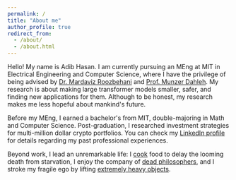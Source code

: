 ```yaml
---
permalink: /
title: "About me"
author_profile: true
redirect_from: 
  - /about/
  - /about.html
---
```


Hello! My name is Adib Hasan. I am currently pursuing an MEng at MIT in Electrical Engineering and Computer Science, where I have the privilege of being advised by [Dr. Mardaviz Roozbehani](https://idss.mit.edu/staff/mardavij-roozbehani/) and [Prof. Munzer Dahleh](https://idss.mit.edu/staff/munther-dahleh/). My research is about making large transformer models smaller, safer, and finding new applications for them. Although to be honest, my research makes me less hopeful about mankind's future. 

Before my MEng, I earned a bachelor's from MIT, double-majoring in Math and Computer Science. Post-graduation, I researched investment strategies for multi-million dollar crypto portfolios. You can check my [LinkedIn profile](https://linkedin.com/in/adib-hasan) for details regarding my past professional experiences.

Beyond work, I lead an unremarkable life: I [cook](https://www.instagram.com/le.spicemaster/) food to delay the looming death from starvation, I enjoy the company of [dead philosophers](/reading/), and I stroke my fragile ego by lifting [extremely heavy objects](/powerlifting/).
